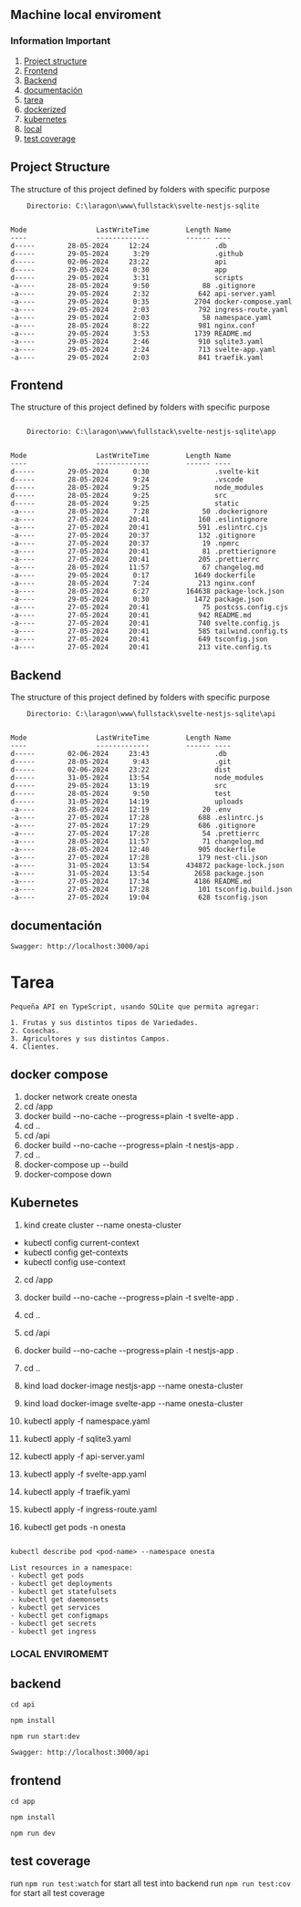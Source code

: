 
## Machine local enviroment 


### Information Important

1. [Project structure](#projectstructure)
2. [Frontend](#frontend)
3. [Backend](#backend)
4. [documentación](#documentacion)
4. [tarea](#tarea)
6. [dockerized](#dockerized)
7. [kubernetes](#kubernetes)
8. [local](#local)
11. [test coverage](#unittest)


## Project Structure
<a name="projectstructure"/>

The structure of this project defined by folders with specific purpose

```
    Directorio: C:\laragon\www\fullstack\svelte-nestjs-sqlite


Mode                 LastWriteTime         Length Name
----                 -------------         ------ ----
d-----        28-05-2024     12:24                .db
d-----        29-05-2024      3:29                .github
d-----        02-06-2024     23:22                api
d-----        29-05-2024      0:30                app
d-----        29-05-2024      3:31                scripts
-a----        28-05-2024      9:50             88 .gitignore
-a----        29-05-2024      2:32            642 api-server.yaml
-a----        29-05-2024      0:35           2704 docker-compose.yaml
-a----        29-05-2024      2:03            792 ingress-route.yaml
-a----        29-05-2024      2:03             58 namespace.yaml
-a----        28-05-2024      8:22            981 nginx.conf
-a----        29-05-2024      3:53           1739 README.md
-a----        29-05-2024      2:46            910 sqlite3.yaml
-a----        29-05-2024      2:24            713 svelte-app.yaml
-a----        29-05-2024      2:03            841 traefik.yaml
```


## Frontend
<a name="frontend"/>

The structure of this project defined by folders with specific purpose

```

    Directorio: C:\laragon\www\fullstack\svelte-nestjs-sqlite\app


Mode                 LastWriteTime         Length Name
----                 -------------         ------ ----
d-----        29-05-2024      0:30                .svelte-kit
d-----        28-05-2024      9:24                .vscode
d-----        28-05-2024      9:25                node_modules
d-----        28-05-2024      9:25                src
d-----        28-05-2024      9:25                static
-a----        28-05-2024      7:28             50 .dockerignore
-a----        27-05-2024     20:41            160 .eslintignore
-a----        27-05-2024     20:41            591 .eslintrc.cjs
-a----        27-05-2024     20:37            132 .gitignore
-a----        27-05-2024     20:37             19 .npmrc
-a----        27-05-2024     20:41             81 .prettierignore
-a----        27-05-2024     20:41            205 .prettierrc
-a----        28-05-2024     11:57             67 changelog.md
-a----        29-05-2024      0:17           1649 dockerfile
-a----        28-05-2024      7:24            213 nginx.conf
-a----        28-05-2024      6:27         164638 package-lock.json
-a----        29-05-2024      0:30           1472 package.json
-a----        27-05-2024     20:41             75 postcss.config.cjs
-a----        27-05-2024     20:41            942 README.md
-a----        27-05-2024     20:41            740 svelte.config.js
-a----        27-05-2024     20:41            585 tailwind.config.ts
-a----        27-05-2024     20:41            649 tsconfig.json
-a----        27-05-2024     20:41            213 vite.config.ts
```

## Backend
<a name="backend"/>

The structure of this project defined by folders with specific purpose

```
    Directorio: C:\laragon\www\fullstack\svelte-nestjs-sqlite\api


Mode                 LastWriteTime         Length Name
----                 -------------         ------ ----
d-----        02-06-2024     23:43                .db
d-----        28-05-2024      9:43                .git
d-----        02-06-2024     23:22                dist
d-----        31-05-2024     13:54                node_modules
d-----        29-05-2024     13:19                src
d-----        28-05-2024      9:50                test
d-----        31-05-2024     14:19                uploads
-a----        28-05-2024     12:19             20 .env
-a----        27-05-2024     17:28            688 .eslintrc.js
-a----        27-05-2024     17:29            686 .gitignore
-a----        27-05-2024     17:28             54 .prettierrc
-a----        28-05-2024     11:57             71 changelog.md
-a----        28-05-2024     12:40            905 dockerfile
-a----        27-05-2024     17:28            179 nest-cli.json
-a----        31-05-2024     13:54         434872 package-lock.json
-a----        31-05-2024     13:54           2658 package.json
-a----        27-05-2024     17:34           4186 README.md
-a----        27-05-2024     17:28            101 tsconfig.build.json
-a----        27-05-2024     19:04            628 tsconfig.json
```

## documentación
<a name="documentacion"/>

```
Swagger: http://localhost:3000/api

```



# Tarea
<a name="tarea"/>

```
Pequeña API en TypeScript, usando SQLite que permita agregar:

1. Frutas y sus distintos tipos de Variedades.
2. Cosechas.
3. Agricultores y sus distintos Campos.
4. Clientes.

```


## docker compose 
<a name="dockerized"/>

1. docker network create onesta
2. cd /app
3. docker build --no-cache --progress=plain -t svelte-app .
4. cd ..
5. cd /api
6. docker build --no-cache --progress=plain -t nestjs-app .
7. cd ..
8. docker-compose up --build
9. docker-compose down




## Kubernetes 
<a name="kubernetes"/>


1. kind create cluster --name onesta-cluster

- kubectl config current-context
- kubectl config get-contexts
- kubectl config use-context <name> 

2. cd /app
3. docker build --no-cache --progress=plain -t svelte-app .
4. cd ..
5. cd /api
6. docker build --no-cache --progress=plain -t nestjs-app .
7. cd ..

8. kind load docker-image nestjs-app --name onesta-cluster

9. kind load docker-image svelte-app --name onesta-cluster

10. kubectl apply -f namespace.yaml
11. kubectl apply -f sqlite3.yaml
12. kubectl apply -f api-server.yaml
13. kubectl apply -f svelte-app.yaml
14. kubectl apply -f traefik.yaml
15. kubectl apply -f ingress-route.yaml


16. kubectl get pods -n onesta


```

kubectl describe pod <pod-name> --namespace onesta

List resources in a namespace:
- kubectl get pods
- kubectl get deployments
- kubectl get statefulsets
- kubectl get daemonsets
- kubectl get services
- kubectl get configmaps
- kubectl get secrets
- kubectl get ingress

```

### LOCAL ENVIROMEMT
<a name="local"/>

## backend

```
cd api

npm install

npm run start:dev

Swagger: http://localhost:3000/api

```

## frontend

```
cd app

npm install

npm run dev

```


## test coverage
<a name="unittest"/>

run `npm run test:watch` for start all test into backend
run `npm run test:cov` for start all test coverage


